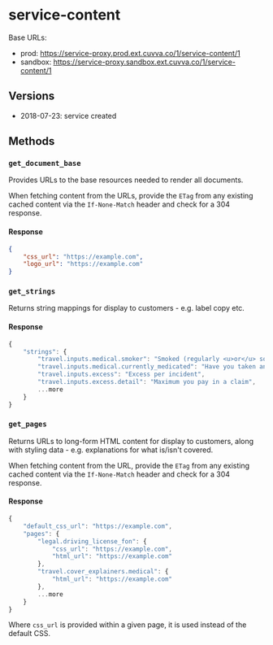 # service-content

Base URLs:

- prod: https://service-proxy.prod.ext.cuvva.co/1/service-content/1
- sandbox: https://service-proxy.sandbox.ext.cuvva.co/1/service-content/1

## Versions

- 2018-07-23: service created

## Methods

### `get_document_base`

Provides URLs to the base resources needed to render all documents.

When fetching content from the URLs, provide the `ETag` from any existing cached content via the `If-None-Match` header and check for a 304 response.

#### Response

```json
{
	"css_url": "https://example.com",
	"logo_url": "https://example.com"
}
```

### `get_strings`

Returns string mappings for display to customers - e.g. label copy etc.

#### Response

```js
{
	"strings": {
		"travel.inputs.medical.smoker": "Smoked (regularly <u>or</u> socially) for a period of <b>15 years</b> or longer?",
		"travel.inputs.medical.currently_medicated": "Have you taken and/or been prescribed or recommended <span style=\"color: red\">any</span> medication in the last <i>6 months</i>?",
		"travel.inputs.excess": "Excess per incident",
		"travel.inputs.excess.detail": "Maximum you pay in a claim",
		...more
	}
}
```

### `get_pages`

Returns URLs to long-form HTML content for display to customers, along with styling data - e.g. explanations for what is/isn't covered.

When fetching content from the URL, provide the `ETag` from any existing cached content via the `If-None-Match` header and check for a 304 response.

#### Response

```js
{
	"default_css_url": "https://example.com",
	"pages": {
		"legal.driving_license_fon": {
			"css_url": "https://example.com",
			"html_url": "https://example.com"
		},
		"travel.cover_explainers.medical": {
			"html_url": "https://example.com"
		},
		...more
	}
}
```

Where `css_url` is provided within a given page, it is used instead of the default CSS.
